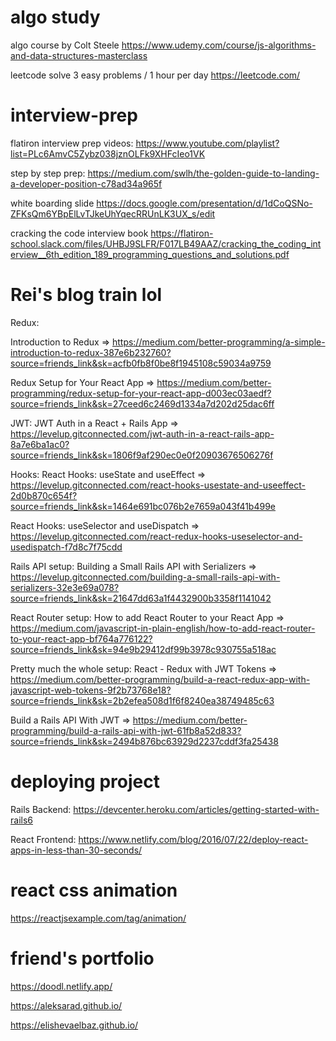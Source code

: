 # algo study
algo course by Colt Steele
https://www.udemy.com/course/js-algorithms-and-data-structures-masterclass 

leetcode solve 3 easy problems / 1 hour per day 
https://leetcode.com/


# interview-prep

flatiron interview prep videos:
https://www.youtube.com/playlist?list=PLc6AmvC5Zybz038jznOLFk9XHFcIeo1VK

step by step prep:
https://medium.com/swlh/the-golden-guide-to-landing-a-developer-position-c78ad34a965f

white boarding slide
https://docs.google.com/presentation/d/1dCoQSNo-ZFKsQm6YBpElLvTJkeUhYqecRRUnLK3UX_s/edit


cracking the code interview book
https://flatiron-school.slack.com/files/UHBJ9SLFR/F017LB49AAZ/cracking_the_coding_interview__6th_edition_189_programming_questions_and_solutions.pdf


# Rei's blog train lol 

Redux:

Introduction to Redux => https://medium.com/better-programming/a-simple-introduction-to-redux-387e6b232760?source=friends_link&sk=acfb0fb8f0be8f1945108c59034a9759

Redux Setup for Your React App => https://medium.com/better-programming/redux-setup-for-your-react-app-d003ec03aedf?source=friends_link&sk=27ceed6c2469d1334a7d202d25dac6ff

JWT:
JWT Auth in a React + Rails App => https://levelup.gitconnected.com/jwt-auth-in-a-react-rails-app-8a7e6ba1ac0?source=friends_link&sk=1806f9af290ec0e0f20903676506276f

Hooks:
React Hooks: useState and useEffect => https://levelup.gitconnected.com/react-hooks-usestate-and-useeffect-2d0b870c654f?source=friends_link&sk=1464e691bc076b2e7659a043f41b499e

React Hooks: useSelector and useDispatch => https://levelup.gitconnected.com/react-redux-hooks-useselector-and-usedispatch-f7d8c7f75cdd

Rails API setup:
Building a Small Rails API with Serializers => https://levelup.gitconnected.com/building-a-small-rails-api-with-serializers-32e3e69a078?source=friends_link&sk=21647dd63a1f4432900b3358f1141042

React Router setup:
How to add React Router to your React App => https://medium.com/javascript-in-plain-english/how-to-add-react-router-to-your-react-app-bf764a776122?source=friends_link&sk=94e9b29412df99b3978c930755a518ac

Pretty much the whole setup:
React - Redux with JWT Tokens => https://medium.com/better-programming/build-a-react-redux-app-with-javascript-web-tokens-9f2b73768e18?source=friends_link&sk=2b2efea508d1f6f8240ea38749485c63

Build a Rails API With JWT => https://medium.com/better-programming/build-a-rails-api-with-jwt-61fb8a52d833?source=friends_link&sk=2494b876bc63929d2237cddf3fa25438



# deploying project
Rails Backend: https://devcenter.heroku.com/articles/getting-started-with-rails6

React Frontend: https://www.netlify.com/blog/2016/07/22/deploy-react-apps-in-less-than-30-seconds/


# react css animation 
https://reactjsexample.com/tag/animation/

# friend's portfolio
https://doodl.netlify.app/

https://aleksarad.github.io/

https://elishevaelbaz.github.io/
